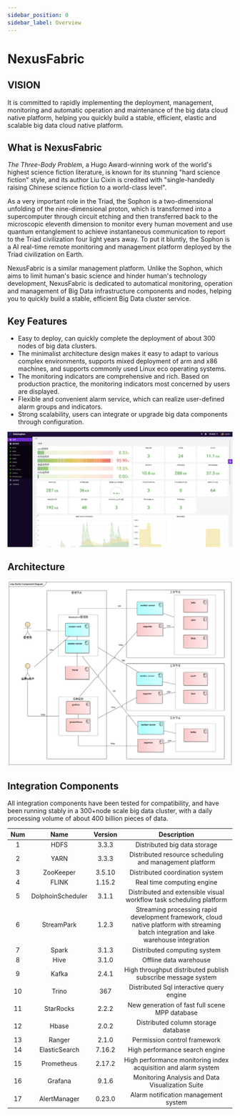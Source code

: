 ```yaml
---
sidebar_position: 0
sidebar_label: Overview
---
```

# NexusFabric

## VISION
It is committed to rapidly implementing the deployment, management, monitoring and automatic operation and maintenance of the big data cloud native platform, helping you quickly build a stable, efficient, elastic and scalable big data cloud native platform.

## What is NexusFabric
*The Three-Body Problem*, a Hugo Award-winning work of the world's highest science fiction literature, is known for its stunning "hard science fiction" style, and its author Liu Cixin is credited with "single-handedly raising Chinese science fiction to a world-class level".

As a very important role in the Triad, the Sophon is a two-dimensional unfolding of the nine-dimensional proton, which is transformed into a supercomputer through circuit etching and then transferred back to the microscopic eleventh dimension to monitor every human movement and use quantum entanglement to achieve instantaneous communication to report to the Triad civilization four light years away. To put it bluntly, the Sophon is a AI real-time remote monitoring and management platform deployed by the Triad civilization on Earth.

NexusFabric is a similar management platform. Unlike the Sophon, which aims to limit human's basic science and hinder human's technology development, NexusFabric is dedicated to automatical monitoring, operation and management of Big Data infrastructure components and nodes, helping you to quickly build a stable, efficient Big Data cluster service.

## Key Features

* Easy to deploy, can quickly complete the deployment of about 300 nodes of big data clusters.
* The minimalist architecture design makes it easy to adapt to various complex environments, supports mixed deployment of arm and x86 machines, and supports commonly used Linux eco operating systems.
* The monitoring indicators are comprehensive and rich. Based on production practice, the monitoring indicators most concerned by users are displayed.
* Flexible and convenient alarm service, which can realize user-defined alarm groups and indicators.
* Strong scalability, users can integrate or upgrade big data components through configuration.

![image-20221108214631743](./image-20221108214631743.png)
 
## Architecture

![img](./archive.png)

## Integration Components

All integration components have been tested for compatibility, and have been running stably in a 300+node scale big data cluster, with a daily processing volume of about 400 billion pieces of data.

| Num  |       Name        | Version |                         Description                          |
| :--: | :---------------: | :-----: | :----------------------------------------------------------: |
|  1   |       HDFS        |  3.3.3  |                 Distributed big data storage                 |
|  2   |       YARN        |  3.3.3  |   Distributed resource scheduling and management platform    |
|  3   |     ZooKeeper     | 3.5.10  |               Distributed coordination system                |
|  4   |       FLINK       | 1.15.2  |                  Real time computing engine                  |
|  5   | DolphoinScheduler |  3.1.1  | Distributed and extensible visual workflow task scheduling platform |
|  6   |    StreamPark     |  1.2.3  | Streaming processing rapid development framework, cloud native platform with streaming batch integration and lake warehouse integration |
|  7   |       Spark       |  3.1.3  |                 Distributed computing system                 |
|  8   |       Hive        |  3.1.0  |                    Offline data warehouse                    |
|  9   |       Kafka       |  2.4.1  | High throughput distributed publish subscribe message system |
|  10  |       Trino       |   367   |           Distributed Sql interactive query engine           |
|  11  |     StarRocks     |  2.2.2  |        New generation of fast full scene MPP database        |
|  12  |       Hbase       |  2.0.2  |             Distributed column storage database              |
|  13  |      Ranger       |  2.1.0  |                 Permission control framework                 |
|  14  |   ElasticSearch   | 7.16.2  |                High performance search engine                |
|  15  |    Prometheus     | 2.17.2  | High performance monitoring index acquisition and alarm system |
|  16  |      Grafana      |  9.1.6  |       Monitoring Analysis and Data Visualization Suite       |
|  17  |   AlertManager    | 0.23.0  |             Alarm notification management system             |

